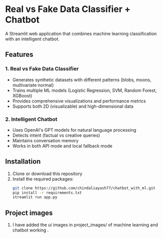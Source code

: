 # Real vs Fake Data Classifier + Chatbot

A Streamlit web application that combines machine learning classification with an intelligent chatbot.

## Features

### 1. Real vs Fake Data Classifier
- Generates synthetic datasets with different patterns (blobs, moons, multivariate normal)
- Trains multiple ML models (Logistic Regression, SVM, Random Forest, XGBoost)
- Provides comprehensive visualizations and performance metrics
- Supports both 2D (visualizable) and high-dimensional data

### 2. Intelligent Chatbot
- Uses OpenAI's GPT models for natural language processing
- Detects intent (factual vs creative queries)
- Maintains conversation memory
- Works in both API mode and local fallback mode

## Installation

1. Clone or download this repository
2. Install the required packages:
   ```bash
   git clone https://github.com/chindaliayash77/chatbot_with_ml.git
   pip install -r requirements.txt
   streamlit run app.py

## Project images
1. I have added the ui images in project_images/ of machine learning and chatbot working .